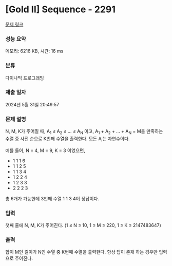 # [Gold II] Sequence - 2291 

[문제 링크](https://www.acmicpc.net/problem/2291) 

### 성능 요약

메모리: 6216 KB, 시간: 16 ms

### 분류

다이나믹 프로그래밍

### 제출 일자

2024년 5월 31일 20:49:57

### 문제 설명

<p>N, M, K가 주어질 때, A<sub>1</sub> ≤ A<sub>2</sub> ≤ ... ≤ A<sub>N</sub> 이고, A<sub>1</sub> + A<sub>2</sub> + ... + A<sub>N</sub> = M을 만족하는 수열 중 사전 순으로 K번째 수열을 출력한다. 모든 A<sub>i</sub>는 자연수이다.</p>

<p>예를 들어, N = 4, M = 9, K = 3 이었으면,</p>

<ul>
	<li>1 1 1 6</li>
	<li>1 1 2 5</li>
	<li>1 1 3 4</li>
	<li>1 2 2 4</li>
	<li>1 2 3 3</li>
	<li>2 2 2 3</li>
</ul>

<p>총 6개가 가능한데 3번째 수열 1 1 3 4이 정답이다.</p>

### 입력 

 <p>첫째 줄에 N, M, K가 주어진다. (1 ≤ N ≤ 10, 1 ≤ M ≤ 220, 1 ≤ K ≤ 2147483647)</p>

### 출력 

 <p>합이 M인 길이가 N인 수열 중 K번째 수열을 출력한다. 항상 답이 존재 하는 경우만 입력으로 주어진다.</p>

